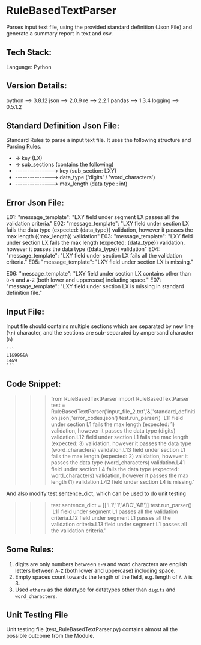 # RuleBasedTextParser
Parses input text file, using the provided standard definition (Json File) and generate a summary report in text and csv.


## Tech Stack:
Language: Python

## Version Details: 
python   --> 3.8.12
json     --> 2.0.9
re       --> 2.2.1
pandas   --> 1.3.4
logging  --> 0.5.1.2

## Standard Definition Json File:

Standard Rules to parse a input text file. It uses the following structure and Parsing Rules.

- -> key (LX)
- -> sub_sections (contains the following)
- ---------------> key (sub_section: LXY)
- ---------------> data_type ('digits' / 'word_characters')
- ---------------> max_length (data type : int)


## Error Json File:

E01: "message_template": "LXY field under segment LX passes all the validation criteria."
E02: "message_template": "LXY field under section LX fails the data type (expected: {data_type}) validation, however it passes the max length ({max_length}) validation"
E03: "message_template": "LXY field under section LX fails the max length (expected: {data_type}) validation, however it passes the data type ({data_type}) validation"
E04: "message_template": "LXY field under section LX fails all the validation criteria."
E05: "message_template": "LXY field under section LX is missing."

E06: "message_template": "LXY field under section LX contains other than `0-9` and `A-Z` (both lower and uppercase) including space."
E07: "message_template": "LXY field under section LX is missing in standard definition file."


## Input File:

Input file should contains multiple sections which are separated by new line (`\n`) character, and the sections are sub-separated by ampersand character (`&`)

	```
	L1&99&&A
	L4&9
	```

## Code Snippet:

>>> from RuleBasedTextParser import RuleBasedTextParser
>>> test = RuleBasedTextParser('input_file_2.txt','&','standard_definition.json','error_codes.json')
>>> test.run_parser()
'L11 field under section L1 fails the max length (expected: 1) validation, however it passes the data type (digits) validation.L12 field under section L1 fails the max length (expected: 3) validation, however it passes the data type (word_characters) validation.L13 field under section L1 fails the max length (expected: 2) validation, however it passes the data type (word_characters) validation.L41 field under section L4 fails the data type (expected: word_characters) validation, however it passes the max length (1) validation.L42 field under section L4 is missing.'

And also modify test.sentence_dict, which can be used to do unit testing

>>>test.sentence_dict = [['L1','1','ABC','AB']]
>>>test.run_parser()
'L11 field under segment L1 passes all the validation criteria.L12 field under segment L1 passes all the validation criteria.L13 field under segment L1 passes all the validation criteria.'

## Some Rules:

1. digits are only numbers between `0-9` and word characters are english letters between `A-Z` (both lower and uppercase) including space.
2. Empty spaces count towards the length of the field, e.g. length of `A A` is 3. 
3. Used `others` as the datatype for datatypes other than `digits` and `word_characters`.

## Unit Testing File

Unit testing file (test_RuleBasedTextParser.py) contains almost all the possible outcome from the Module.
